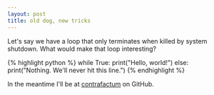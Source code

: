 ```yaml
---
layout: post
title: old dog, new tricks
---
```


Let's say we have a loop that only terminates when killed by system shutdown. What would make that loop interesting?

{% highlight python %}
while True:
	print("Hello, world!")
else:
	print("Nothing. We'll never hit this line.")
{% endhighlight %}

In the meantime I'll be at [contrafactum](https://github.com/contrafactum/) on GitHub.